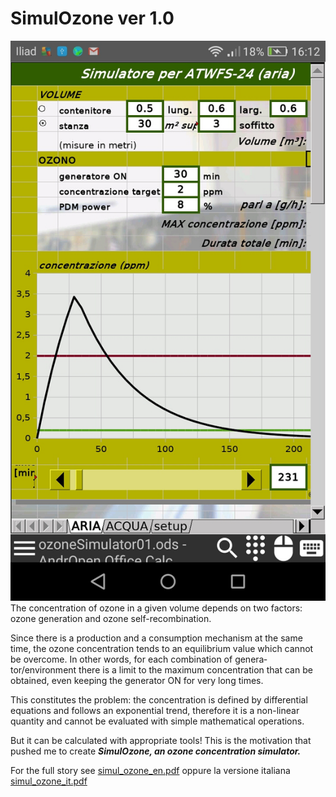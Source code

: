# SimulOzone ver 1.0  #
![](https://github.com/msillano/Ozone-coronavirus-sonoff/blob/master/PROJECTS-DIY/simulOzone/images/fig001.png)
The concentration of ozone in a given volume depends on two factors: ozone generation and ozone self-recombination.

Since there is a production and a consumption mechanism at the same time, the ozone concentra­tion tends to an equilibrium value which cannot be overcome. In other words, for each combination of genera­tor/environment there is a limit to the maximum concentration that can be obtained, even keeping the generator ON for very long times.

This constitutes the problem: the concentration is defined by differential equations and follows an exponential trend, therefore it is a non-linear quantity and cannot be evaluated with simple mathe­matical operations.

But it can be calculated with appropriate tools! This is the motivation that pushed me to create ***SimulOzone, an ozone concentration simulator.***

For the full story see [simul_ozone_en.pdf](https://github.com/msillano/Ozone-coronavirus-sonoff/blob/master/PROJECTS-DIY/simulOzone/simul_Ozone_en.pdf) oppure la versione italiana [simul_ozone_it.pdf](https://github.com/msillano/Ozone-coronavirus-sonoff/blob/master/PROJECTS-DIY/simulOzone/simul_Ozone_it.pdf) 


